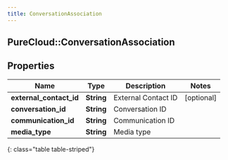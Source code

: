 ```yaml
---
title: ConversationAssociation
---
```

## PureCloud::ConversationAssociation

## Properties

|Name | Type | Description | Notes|
|------------ | ------------- | ------------- | -------------|
| **external_contact_id** | **String** | External Contact ID | [optional] |
| **conversation_id** | **String** | Conversation ID | |
| **communication_id** | **String** | Communication ID | |
| **media_type** | **String** | Media type | |
{: class="table table-striped"}


